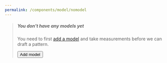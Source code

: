 ```yaml
---
permalink: /components/model/nomodel
---
```

<!-- Start of /components/model/nomodel -->
<div class="container">
<div class="row">
<div class="col-sm-10 offset-sm-1 col-md-8 offset-md-2 mt-2">
<blockquote class="warning">
<h5>You don't have any models yet</h5>
<p>You need to first <a id="needs-an-id-so-our-hashlink-wont-trip-up-the-proofer" href="#needs-an-id-so-our-hashlink-wont-trip-up-the-proofer" class="poh add-model">add a model</a> and take measurements before we can draft a pattern.</p>
<p class="text-center"><button type="button" class="poh add-model btn btn-outline-danger">Add model</button></p>
</blockquote>
</div>
</div>
</div>
<!-- End of /components/model/nomodel -->
